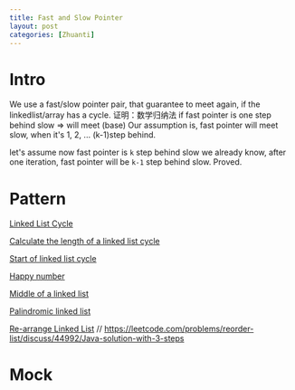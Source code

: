 ```yaml
---
title: Fast and Slow Pointer
layout: post
categories: [Zhuanti]
---
```


# Intro
We use a fast/slow pointer pair, that guarantee to meet again, if the linkedlist/array has a cycle. 
证明：数学归纳法
if fast pointer is one step behind slow => will meet (base)
Our assumption is, fast pointer will meet slow, when it's 1, 2, ... (k-1)step behind. 

let's assume now fast pointer is `k` step behind slow 
we already know, after one iteration, fast pointer will be `k-1` step behind slow. Proved.

# Pattern 

[Linked List Cycle](https://www.educative.io/courses/grokking-the-coding-interview/N7rwVyAZl6D)

[Calculate the length of a linked list cycle](https://www.educative.io/courses/grokking-the-coding-interview/N7rwVyAZl6D)

[Start of linked list cycle](https://www.educative.io/courses/grokking-the-coding-interview/N7pvEn86YrN)

[Happy number](https://www.educative.io/courses/grokking-the-coding-interview/39q3ZWq27jM)

[Middle of a linked list](https://www.educative.io/courses/grokking-the-coding-interview/3j5GD3EQMGM)

[Palindromic linked list](https://www.educative.io/courses/grokking-the-coding-interview/JERG3q0p912)

[Re-arrange Linked List](https://www.educative.io/courses/grokking-the-coding-interview/YQJ4mr7yOrW)
// https://leetcode.com/problems/reorder-list/discuss/44992/Java-solution-with-3-steps

# Mock